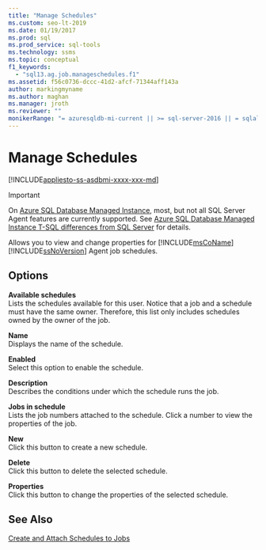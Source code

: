 ```yaml
---
title: "Manage Schedules"
ms.custom: seo-lt-2019
ms.date: 01/19/2017
ms.prod: sql
ms.prod_service: sql-tools
ms.technology: ssms
ms.topic: conceptual
f1_keywords: 
  - "sql13.ag.job.manageschedules.f1"
ms.assetid: f56c0736-dccc-41d2-afcf-71344aff143a
author: markingmyname
ms.author: maghan
ms.manager: jroth
ms.reviewer: ""
monikerRange: "= azuresqldb-mi-current || >= sql-server-2016 || = sqlallproducts-allversions"
---
```

# Manage Schedules
[!INCLUDE[appliesto-ss-asdbmi-xxxx-xxx-md](../../includes/appliesto-ss-asdbmi-xxxx-xxx-md.md)]

> [!IMPORTANT]  
> On [Azure SQL Database Managed Instance](https://docs.microsoft.com/azure/sql-database/sql-database-managed-instance), most, but not all SQL Server Agent features are currently supported. See [Azure SQL Database Managed Instance T-SQL differences from SQL Server](https://docs.microsoft.com/azure/sql-database/sql-database-managed-instance-transact-sql-information#sql-server-agent) for details.

Allows you to view and change properties for [!INCLUDE[msCoName](../../includes/msconame_md.md)] [!INCLUDE[ssNoVersion](../../includes/ssnoversion-md.md)] Agent job schedules.  
  
## Options  
**Available schedules**  
Lists the schedules available for this user. Notice that a job and a schedule must have the same owner. Therefore, this list only includes schedules owned by the owner of the job.  
  
**Name**  
Displays the name of the schedule.  
  
**Enabled**  
Select this option to enable the schedule.  
  
**Description**  
Describes the conditions under which the schedule runs the job.  
  
**Jobs in schedule**  
Lists the job numbers attached to the schedule. Click a number to view the properties of the job.  
  
**New**  
Click this button to create a new schedule.  
  
**Delete**  
Click this button to delete the selected schedule.  
  
**Properties**  
Click this button to change the properties of the selected schedule.  
  
## See Also  
[Create and Attach Schedules to Jobs](../../ssms/agent/create-and-attach-schedules-to-jobs.md)  
  
